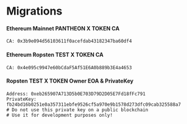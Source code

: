 # Migrations



#### Ethereum Mainnet PANTHEON X TOKEN CA

```
CA: 0x3b9e094d56103611f0acefdab43182347ba60df4
```



#### Ethereum Ropsten TEST X TOKEN CA

```
CA: 0x4e095c9947e60bCdaF5Af51E6A0b889b3E4a4653
```



#### Ropsten TEST X TOKEN Owner EOA & PrivateKey

```
Address: 0xeb265907A713D5b0E703D79D2D05E7Fd18fFc791
PrivateKey: fb24bd16b0251e0a357311ebfe9526cf5a970e9b1578d273dfc09cab325588a7
# Do not use this private key on a public blockchain
# Use it for development purposes only!
```



